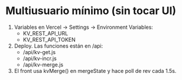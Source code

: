 # Multiusuario mínimo (sin tocar UI)

1) Variables en Vercel → Settings → Environment Variables:
   - KV_REST_API_URL
   - KV_REST_API_TOKEN
2) Deploy. Las funciones están en /api:
   - /api/kv-get.js
   - /api/kv-incr.js
   - /api/kv-merge.js
3) El front usa kvMerge() en mergeState y hace poll de rev cada 1.5s.
